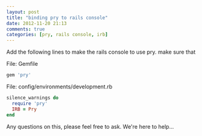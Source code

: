 ```yaml
---
layout: post
title: "binding pry to rails console"
date: 2012-11-20 21:13
comments: true
categories: [pry, rails console, irb]
---
```


Add the following lines to make the rails console to use pry. make sure that

File: Gemfile

```ruby
gem 'pry'
```

File: config/environments/development.rb

```ruby
silence_warnings do
  require 'pry'
  IRB = Pry
end
```

Any questions on this, please feel free to ask. We're here to help...
